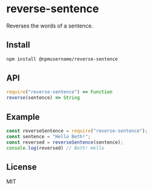 # reverse-sentence

Reverses the words of a sentence.

## Install

```sh
npm install @npmusername/reverse-sentence
```

## API

```js
require("reverse-sentence") => Function
reverse(sentence) => String
```

## Example

```js
const reverseSentence = require("reverse-sentence");
const sentence = "Hello Beth!";
const reversed = reverseSentence(sentence);
console.log(reversed) // Beth! Hello
```

## License

MIT
